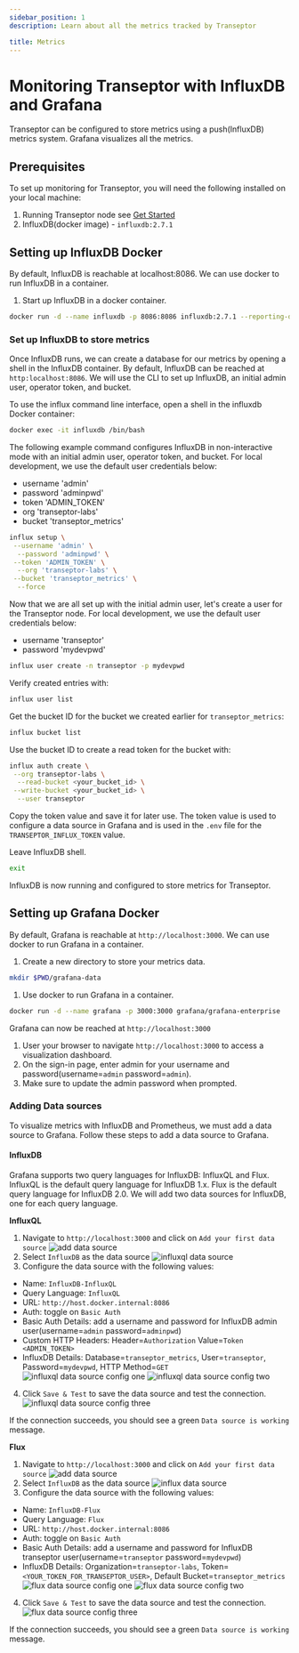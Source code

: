 ```yaml
---
sidebar_position: 1
description: Learn about all the metrics tracked by Transeptor

title: Metrics
---
```


# Monitoring Transeptor with InfluxDB and Grafana

Transeptor can be configured to store metrics using a push(InfluxDB) metrics system. Grafana visualizes all the metrics.

## Prerequisites

To set up monitoring for Transeptor, you will need the following installed on your local machine:
1. Running Transeptor node see [Get Started](./docs/get-started#quick-start)
2. InfluxDB(docker image) - `influxdb:2.7.1`

## Setting up InfluxDB Docker

By default, InfluxDB is reachable at localhost:8086. We can use docker to run InfluxDB in a container.

1. Start up InfluxDB in a docker container.
```bash
docker run -d --name influxdb -p 8086:8086 influxdb:2.7.1 --reporting-disabled
```

### Set up InfluxDB to store metrics
Once InfluxDB runs, we can create a database for our metrics by opening a shell in the InfluxDB container. By default, InfluxDB can be reached at `http:localhost:8086`. We will use the CLI to set up InfluxDB, an initial admin user, operator token, and bucket.

To use the influx command line interface, open a shell in the influxdb Docker container:
```bash
docker exec -it influxdb /bin/bash
```

The following example command configures InfluxDB in non-interactive mode with an initial admin user, operator token, and bucket. For local development, we use the default user credentials below:

- username 'admin'
- password 'adminpwd'
- token 'ADMIN_TOKEN'
- org 'transeptor-labs'
- bucket 'transeptor_metrics'

```bash
influx setup \
 --username 'admin' \
  --password 'adminpwd' \
 --token 'ADMIN_TOKEN' \
  --org 'transeptor-labs' \
 --bucket 'transeptor_metrics' \
  --force
```

Now that we are all set up with the initial admin user, let's create a user for the Transeptor node. For local development, we use the default user credentials below:

- username 'transeptor'
- password 'mydevpwd'

```bash
influx user create -n transeptor -p mydevpwd
```

Verify created entries with:
```bash
influx user list
```

Get the bucket ID for the bucket we created earlier for `transeptor_metrics`:
```bash
influx bucket list
```

Use the bucket ID to create a read token for the bucket with:
```bash
influx auth create \
 --org transeptor-labs \
  --read-bucket <your_bucket_id> \
 --write-bucket <your_bucket_id> \
  --user transeptor   
```

Copy the token value and save it for later use. The token value is used to configure a data source in Grafana and is used in the `.env` file for the `TRANSEPTOR_INFLUX_TOKEN` value.

Leave InfluxDB shell.
```bash
exit
```

InfluxDB is now running and configured to store metrics for Transeptor.
  
## Setting up Grafana Docker

By default, Grafana is reachable at `http://localhost:3000`. We can use docker to run Grafana in a container.

1. Create a new directory to store your metrics data.
```bash
mkdir $PWD/grafana-data
```

1. Use docker to run Grafana in a container.
```bash
docker run -d --name grafana -p 3000:3000 grafana/grafana-enterprise
```

Grafana can now be reached at `http://localhost:3000`

1. User your browser to navigate `http://localhost:3000` to access a visualization dashboard. 
2. On the sign-in page, enter admin for your username and password(username=`admin` password=`admin`).
3. Make sure to update the admin password when prompted.

### Adding Data sources
To visualize metrics with InfluxDB and Prometheus, we must add a data source to Grafana. Follow these steps to add a data source to Grafana.

#### InfluxDB
Grafana supports two query languages for InfluxDB: InfluxQL and Flux. InfluxQL is the default query language for InfluxDB 1.x. Flux is the default query language for InfluxDB 2.0. We will add two data sources for InfluxDB, one for each query language.

**InfluxQL**
1. Navigate to `http://localhost:3000` and click on `Add your first data source`
![add data source](../assets/screen-shoots/influx-db-01.jpg)
2. Select `InfluxDB` as the data source
![influxql data source](../assets/screen-shoots/influx-db-02.jpg)
3. Configure the data source with the following values:
  - Name: `InfluxDB-InfluxQL`
  - Query Language: `InfluxQL`
  - URL: `http://host.docker.internal:8086`
  - Auth: toggle on `Basic Auth`
  - Basic Auth Details: add a username and password for InfluxDB admin user(username=`admin` password=`adminpwd`)
  - Custom HTTP Headers: Header=`Authorization` Value=`Token <ADMIN_TOKEN>`
  - InfluxDB Details: Database=`transeptor_metrics`, User=`transeptor`, Password=`mydevpwd`, HTTP Method=`GET`
![influxql data source config one](../assets/screen-shoots/influxql-db-01.jpg)
![influxql data source config two](../assets/screen-shoots/influxql-db-02.jpg)
4. Click `Save & Test` to save the data source and test the connection.
![influxql data source config three](../assets/screen-shoots/influxql-db-03.jpg)

If the connection succeeds, you should see a green `Data source is working` message.

**Flux**
1. Navigate to `http://localhost:3000` and click on `Add your first data source`
![add data source](../assets/screen-shoots/influx-db-01.jpg)
2. Select `InfluxDB` as the data source
![influx data source](../assets/screen-shoots/influx-db-02.jpg)
3. Configure the data source with the following values:
  - Name: `InfluxDB-Flux`
  - Query Language: `Flux`
  - URL: `http://host.docker.internal:8086`
  - Auth: toggle on `Basic Auth`
  - Basic Auth Details: add a username and password for InfluxDB transeptor user(username=`transeptor` password=`mydevpwd`)
  - InfluxDB Details: Organization=`transeptor-labs`, Token=`<YOUR_TOKEN_FOR_TRANSEPTOR_USER>`, Default Bucket=`transeptor_metrics`
![flux data source config one](../assets/screen-shoots/flux-db-01.jpg)
![flux data source config two](../assets/screen-shoots/flux-db-02.jpg)
4. Click `Save & Test` to save the data source and test the connection.
![flux data source config three](../assets/screen-shoots/flux-db-03.jpg)

If the connection succeeds, you should see a green `Data source is working` message.